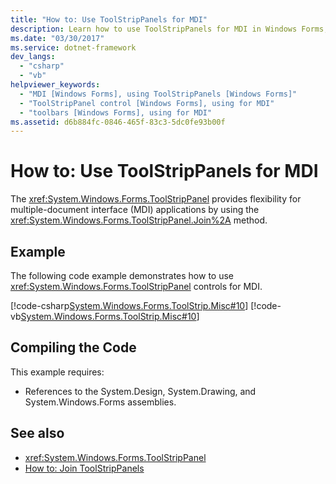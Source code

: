 ```yaml
---
title: "How to: Use ToolStripPanels for MDI"
description: Learn how to use ToolStripPanels for MDI in Windows Forms, by means of code examples in C# and Visual Basic.
ms.date: "03/30/2017"
ms.service: dotnet-framework
dev_langs: 
  - "csharp"
  - "vb"
helpviewer_keywords: 
  - "MDI [Windows Forms], using ToolStripPanels [Windows Forms]"
  - "ToolStripPanel control [Windows Forms], using for MDI"
  - "toolbars [Windows Forms], using for MDI"
ms.assetid: d6b884fc-0846-465f-83c3-5dc0fe93b00f
---
```

# How to: Use ToolStripPanels for MDI

The <xref:System.Windows.Forms.ToolStripPanel> provides flexibility for multiple-document interface (MDI) applications by using the <xref:System.Windows.Forms.ToolStripPanel.Join%2A> method.  
  
## Example  

The following code example demonstrates how to use <xref:System.Windows.Forms.ToolStripPanel> controls for MDI.  
  
[!code-csharp[System.Windows.Forms.ToolStrip.Misc#10](~/samples/snippets/csharp/VS_Snippets_Winforms/System.Windows.Forms.ToolStrip.Misc/CS/Program.cs#10)]
[!code-vb[System.Windows.Forms.ToolStrip.Misc#10](~/samples/snippets/visualbasic/VS_Snippets_Winforms/System.Windows.Forms.ToolStrip.Misc/VB/Program.vb#10)]  
  
## Compiling the Code  

This example requires:  
  
- References to the System.Design, System.Drawing, and System.Windows.Forms assemblies.  
  
## See also

- <xref:System.Windows.Forms.ToolStripPanel>
- [How to: Join ToolStripPanels](how-to-join-toolstrippanels.md)
